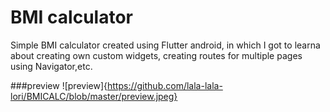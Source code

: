 # BMI calculator

Simple BMI calculator created using Flutter android, in which I got to learna about creating own custom widgets, creating routes for multiple pages using Navigator,etc.

###preview
![preview]{https://github.com/lala-lala-lori/BMICALC/blob/master/preview.jpeg}

